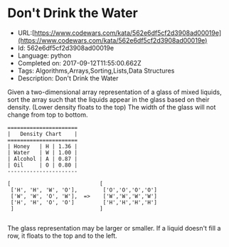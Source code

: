 # Don't Drink the Water

 - URL:[https://www.codewars.com/kata/562e6df5cf2d3908ad00019e](https://www.codewars.com/kata/562e6df5cf2d3908ad00019e)
 - Id: 562e6df5cf2d3908ad00019e
 - Language: python
 - Completed on: 2017-09-12T11:55:00.662Z
 - Tags: Algorithms,Arrays,Sorting,Lists,Data Structures
 - Description:
Don't Drink the Water

Given a two-dimensional array representation of a glass of mixed liquids, sort the array such that the liquids appear in the glass based on their density. (Lower density floats to the top) The width of the glass will not change from top to bottom.

```
======================
|   Density Chart    |
======================
| Honey   | H | 1.36 |
| Water   | W | 1.00 |
| Alcohol | A | 0.87 |
| Oil     | O | 0.80 |
----------------------

[                            [
 ['H', 'H', 'W', 'O'],        ['O','O','O','O']
 ['W', 'W', 'O', 'W'],  =>    ['W','W','W','W']
 ['H', 'H', 'O', 'O']         ['H','H','H','H']
 ]                           ]
 
 ```
 
 The glass representation may be larger or smaller. If a liquid doesn't fill a row, it floats to the top and to the left.

